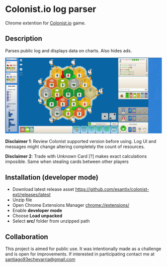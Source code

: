 # Colonist.io log parser
Chrome extention for [Colonist.io](https://colonist.io/) game.

## Description
Parses public log and displays data on charts. Also hides ads. 

![demo](.img/image.png)


**Disclaimer 1**: Review Colonist supported version before using. Log UI and messages might change altering completely the count of resources. 

**Disclaimer 2**: Trade with Unknown Card [?] makes exact calculations imposible. Same when stealing cards between other players


## Installation (developer mode)

- Download latest release asset https://github.com/esantix/colonist-ext/releases/latest
- Unzip file 
- Open Chrome Extensions Manager [chrome://extensions/](chrome://extensions/)
- Enable **developer mode**
- Choose **Load unpacked**
- Select **src/** folder from unzipped path

## Collaboration

This project is aimed for public use. It was intentionally made as a challenge and is open for improvements. If interested in participating contact me at santiago93echevarria@gmail.com
